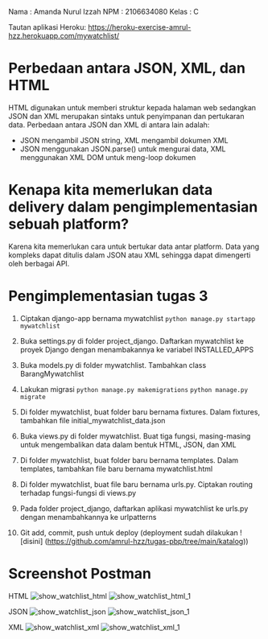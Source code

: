 Nama    : Amanda Nurul Izzah
NPM     : 2106634080
Kelas   : C

Tautan aplikasi Heroku: https://heroku-exercise-amrul-hzz.herokuapp.com/mywatchlist/

# Perbedaan antara JSON, XML, dan HTML
HTML digunakan untuk memberi struktur kepada halaman web sedangkan JSON dan XML merupakan sintaks untuk penyimpanan dan pertukaran data. Perbedaan antara JSON dan XML di antara lain adalah:
- JSON mengambil JSON string, XML mengambil dokumen XML
- JSON menggunakan JSON.parse() untuk mengurai data, XML menggunakan XML DOM untuk meng-loop dokumen

# Kenapa kita memerlukan data delivery dalam pengimplementasian sebuah platform?
Karena kita memerlukan cara untuk bertukar data antar platform. Data yang kompleks dapat ditulis dalam JSON atau XML sehingga dapat dimengerti oleh berbagai API. 

# Pengimplementasian tugas 3
1. Ciptakan django-app bernama mywatchlist 
``` python manage.py startapp mywatchlist ```

2. Buka settings.py di folder project_django. Daftarkan mywatchlist ke proyek Django dengan menambakannya ke variabel INSTALLED_APPS
3. Buka models.py di folder mywatchlist. Tambahkan class BarangMywatchlist
4. Lakukan migrasi
``` python manage.py makemigrations ```
``` python manage.py migrate ```
5. Di folder mywatchlist, buat folder baru bernama fixtures. Dalam fixtures, tambahkan file initial_mywatchlist_data.json
6. Buka views.py di folder mywatchlist. Buat tiga fungsi, masing-masing untuk mengembalikan data dalam bentuk HTML, JSON, dan XML
7. Di folder mywatchlist, buat folder baru bernama templates. Dalam templates, tambahkan file baru bernama mywatchlist.html
8. Di folder mywatchlist, buat file baru bernama urls.py. Ciptakan routing terhadap fungsi-fungsi di views.py
9. Pada folder project_django, daftarkan aplikasi mywatchlist ke urls.py dengan menambahkannya ke urlpatterns
10. Git add, commit, push untuk deploy (deployment sudah dilakukan ![disini] (https://github.com/amrul-hzz/tugas-pbp/tree/main/katalog)) 

# Screenshot Postman
HTML
![show_watchlist_html](https://github.com/amrul-hzz/tugas-pbp/blob/main/mywatchlist/HTML_local.png)
![show_watchlist_html_1](https://github.com/amrul-hzz/tugas-pbp/blob/main/mywatchlist/HTML_heroku.png)

JSON
![show_watchlist_json](https://github.com/amrul-hzz/tugas-pbp/blob/main/mywatchlist/JSON_local.png)
![show_watchlist_json_1](https://github.com/amrul-hzz/tugas-pbp/blob/main/mywatchlist/JSON_heroku.png)

XML
![show_watchlist_xml](https://github.com/amrul-hzz/tugas-2-pbp/blob/main/mywatchlist/XML_local.png)
![show_watchlist_xml_1](https://github.com/amrul-hzz/tugas-2-pbp/blob/main/mywatchlist/XML_heroku.png)


